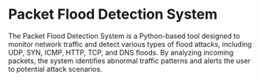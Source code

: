 # Packet Flood Detection System

The Packet Flood Detection System is a Python-based tool designed to monitor network traffic and detect various types of flood attacks, including UDP, SYN, ICMP, HTTP, TCP, and DNS floods. By analyzing incoming packets, the system identifies abnormal traffic patterns and alerts the user to potential attack scenarios.
